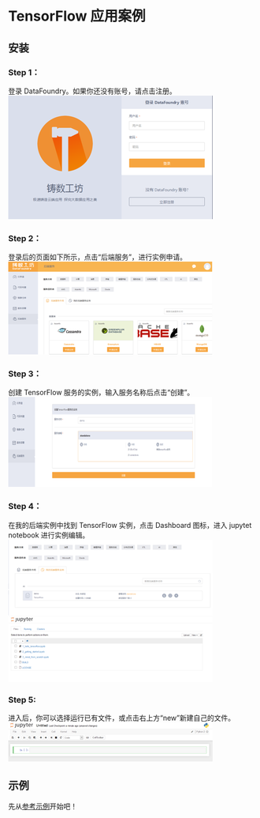 # TensorFlow 应用案例


## 安装

### Step 1：
登录 DataFoundry。如果你还没有账号，请点击注册。
![image](img/login.png)

### Step 2：
登录后的页面如下所示，点击“后端服务”，进行实例申请。
![image](img/backing_service_apply.png)

### Step 3：
创建 TensorFlow 服务的实例，输入服务名称后点击“创建”。
![image](img/create_instance.png)

### Step 4：
在我的后端实例中找到 TensorFlow 实例，点击 Dashboard 图标，进入 jupytet notebook 进行实例编辑。
![image](img/dashboard.png)
![image](img/notebook.png)

### Step 5:
进入后，你可以选择运行已有文件，或点击右上方“new”新建自己的文件。
![image](img/run_jupyter.png)

## 示例
先从[参考示例](Tutorials/README.md)开始吧！